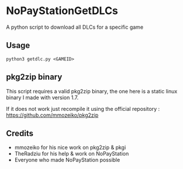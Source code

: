 # NoPayStationGetDLCs

A python script to download all DLCs for a specific game

## Usage

`python3 getdlc.py <GAMEID>`

## pkg2zip binary

This script requires a valid pkg2zip binary, the one here is a static linux binary I made with version 1.7.

If it does not work just recompile it using the official repository : https://github.com/mmozeiko/pkg2zip


## Credits

- mmozeiko for his nice work on pkg2zip & pkgi
- TheRadziu for his help & work on NoPayStation
- Everyone who made NoPayStation possible
